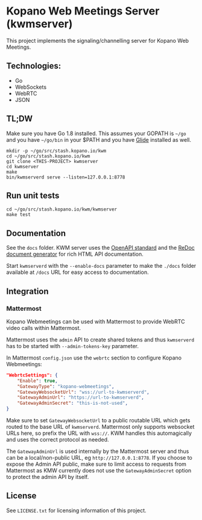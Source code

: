 # Kopano Web Meetings Server (kwmserver)

This project implements the signaling/channelling server for Kopano
Web Meetings.

## Technologies:
  - Go
  - WebSockets
  - WebRTC
  - JSON

## TL;DW

Make sure you have Go 1.8 installed. This assumes your GOPATH is `~/go` and
you have `~/go/bin` in your $PATH and you have [Glide](https://github.com/Masterminds/glide)
installed as well.

```
mkdir -p ~/go/src/stash.kopano.io/kwm
cd ~/go/src/stash.kopano.io/kwm
git clone <THIS-PROJECT> kwmserver
cd kwmserver
make
bin/kwmserverd serve --listen=127.0.0.1:8778
```

## Run unit tests

```
cd ~/go/src/stash.kopano.io/kwm/kwmserver
make test
```

## Documentation

See the `docs` folder. KWM server uses  the [OpenAPI standard](https://openapis.org/) and
the [ReDoc document generator](https://github.com/Rebilly/ReDoc) for rich HTML
API documentation.

Start `kwmserverd` with the `--enable-docs` parameter to make the `./docs` folder
available at `/docs` URL for easy access to documentation.

## Integration

### Mattermost

Kopano Webmeetings can be used with Mattermost to provide WebRTC video calls
within Mattermost.

Mattermost uses the `admin` API to create shared tokens and thus `kwmserverd`
has to be started with `--admin-tokens-key` parameter.

In Mattermost `config.json` use the `webrtc` section to configure Kopano
Webmeetings:

```json
"WebrtcSettings": {
	"Enable": true,
	"GatewayType": "kopano-webmeetings",
	"GatewayWebsocketUrl": "wss://url-to-kwmserverd",
	"GatewayAdminUrl": "https://url-to-kwmserverd",
	"GatewayAdminSecret": "this-is-not-used",
}
```
Make sure to set `GatewayWebsocketUrl` to a public routable URL which gets
routed to the base URL of `kwmserverd`. Mattermost only supports websocket
URLs here, so prefix the URL with `wss://`. KWM handles this automagically
and uses the correct protocol as needed.

The `GatewayAdminUrl` is used internally by the Mattermost server and thus can
be a local/non-public URL, eg `http://127.0.0.1:8778`. If you choose to expose
the Admin API public, make sure to limit access to requests from Mattermost as
KMW currently does not use the `GatewayAdminSecret` option to protect the admin
API by itself.


## License

See `LICENSE.txt` for licensing information of this project.
